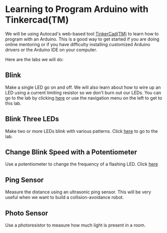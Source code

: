 # Learning to Program Arduino with Tinkercad(TM)

We will be using Autocad's web-based tool [TinkerCad(TM)](https://www.tinkercad.com/) to learn how to program with an Arduino.  This is a good way to get started if you are doing online mentoring or if you have difficulty installing customized
Arduino drivers or the Arduino IDE on your computer.

Here are the labs we will do:

## Blink
Make a single LED go on and off.  We will also learn about how to wire up an LED using a current limiting resistor so we don't burn out our LEDs.  You can go to the lab by clicking [here](./01-blink.md) or use the navigation menu on the left to get to this lab.

## Blink Three LEDs
Make two or more LEDs blink with various patterns.  Click [here](./02-blink-three-leds.md) to go to the lab.

## Change Blink Speed with a Potentiometer
Use a potentiometer to change the frequency of a flashing LED.
Click [here](./03-change-blink-speed.md)

## Ping Sensor
Measure the distance using an ultrasonic ping sensor.  This will be very useful when we want to build a collision-avoidance robot.

## Photo Sensor
Use a photoresistor to measure how much light is present in a room.





